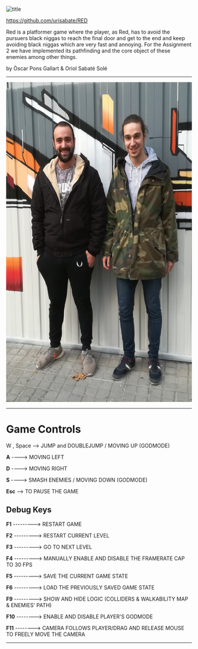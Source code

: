 ![title](https://github.com/urisabate/RED/blob/master/docs/redLogo.png)

https://github.com/urisabate/RED

Red is a platformer game where the player, as Red, has to avoid the pursuers black 
niggas to reach the final door and get to the end and keep avoiding black niggas
which are very fast and annoying.
For the Assignment 2 we have implemented its pathfinding and the core object of these 
enemies among other things.

by Òscar Pons Gallart & Oriol Sabaté Solé

***

<img src="TeamPhoto.jpg" alt="Us" width="576" height="868">

***

Game Controls
=============

W , Space --> JUMP and DOUBLEJUMP / MOVING UP (GODMODE)

**A** ----> MOVING LEFT

**D** ----> MOVING RIGHT

**S** ----> SMASH ENEMIES / MOVING DOWN (GODMODE)

**Esc** --> TO PAUSE THE GAME

Debug Keys
----------

**F1** ---------> RESTART GAME

**F2** ---------> RESTART CURRENT LEVEL

**F3** ---------> GO TO NEXT LEVEL

**F4** ---------> MANUALLY ENABLE AND DISABLE THE FRAMERATE CAP TO 30 FPS

**F5** ---------> SAVE THE CURRENT GAME STATE

**F6** ---------> LOAD THE PREVIOUSLY SAVED GAME STATE

**F9** ---------> SHOW AND HIDE LOGIC (COLLIDERS & WALKABILITY MAP & ENEMIES' PATH)

**F10** --------> ENABLE AND DISABLE PLAYER'S GODMODE

**F11** --------> CAMERA FOLLOWS PLAYER/DRAG AND RELEASE MOUSE TO FREELY MOVE THE CAMERA

***





